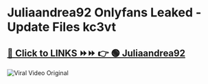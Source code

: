 
 # Juliaandrea92 Onlyfans Leaked - Update Files kc3vt

## <h2><a href="https://clipsfans.com/Juliaandrea92&ref=git">🔗 Click to LINKS ⏩⏩ 👉 🟢 Juliaandrea92 </a></h2>

<a href="https://clipsfans.com/Juliaandrea92&ref=git" rel="nofollow" data-target="animated-image.originalLink"><img src="https://i.ibb.co.com/xMMVF88/686577567.gif" alt="Viral Video Original" style="max-width: 100%; display: inline-block;" data-target="animated-image.originalImage"></a>

